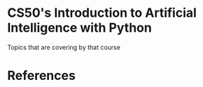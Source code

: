 # CS50's Introduction to Artificial Intelligence with Python
Topics that are covering by that course
#  References

